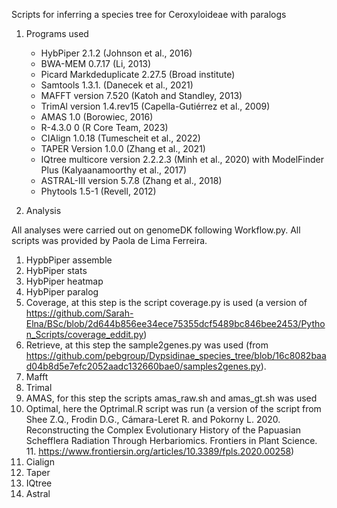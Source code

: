 Scripts for inferring a species tree for Ceroxyloideae with paralogs

1. Programs used
   
    - HybPiper 2.1.2 (Johnson et al., 2016)
    - BWA-MEM 0.7.17 (Li, 2013) 
    - Picard Markdeduplicate 2.27.5 (Broad institute)
    - Samtools 1.3.1. (Danecek et al., 2021)
    - MAFFT version 7.520 (Katoh and Standley, 2013)
    - TrimAl version 1.4.rev15 (Capella-Gutiérrez et al., 2009)
    - AMAS 1.0 (Borowiec, 2016)
    - R-4.3.0 0 (R Core Team, 2023) 
    - CIAlign 1.0.18 (Tumescheit et al., 2022)
    - TAPER Version 1.0.0 (Zhang et al., 2021) 
    - IQtree multicore version 2.2.2.3 (Minh et al., 2020) with ModelFinder Plus (Kalyaanamoorthy et al., 2017) 
    - ASTRAL-III version 5.7.8 (Zhang et al., 2018) 
    - Phytools 1.5-1 (Revell, 2012)
    
  
 
 
 


2. Analysis

All analyses were carried out on genomeDK following Workflow.py. All scripts was provided by Paola de Lima Ferreira.
 
1. HypbPiper assemble
2. HybPiper stats
3. HybPiper heatmap
4. HybPiper paralog
5. Coverage, at this step is the script coverage.py is used (a version of https://github.com/Sarah-Elna/BSc/blob/2d644b856ee34ece75355dcf5489bc846bee2453/Python_Scripts/coverage_eddit.py)
7. Retrieve, at this step the sample2genes.py was used (from https://github.com/pebgroup/Dypsidinae_species_tree/blob/16c8082baad04b8d5e7efc2052aadc132660bae0/samples2genes.py).
7. Mafft
8. Trimal
9. AMAS, for this step the scripts amas_raw.sh and amas_gt.sh was used
11. Optimal, here the Optrimal.R script was run (a version of the script from Shee Z.Q., Frodin D.G., Cámara-Leret R. and Pokorny L. 2020. Reconstructing the Complex Evolutionary History of the Papuasian Schefflera Radiation Through Herbariomics. Frontiers in Plant Science. 11. https://www.frontiersin.org/articles/10.3389/fpls.2020.00258)
12. Cialign
13. Taper
14. IQtree
15. Astral
	


